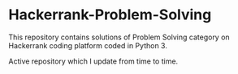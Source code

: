 # Hackerrank-Problem-Solving
This repository contains solutions of Problem Solving category on Hackerrank coding platform coded in Python 3.

Active repository which I update from time to time.
